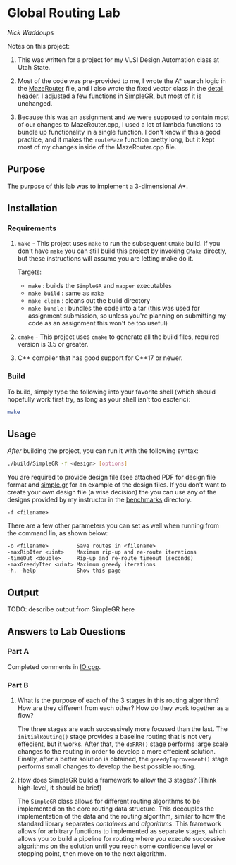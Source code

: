 # Global Routing Lab

*Nick Waddoups*

Notes on this project:

1. This was written for a project for my VLSI Design Automation class at Utah State.

2. Most of the code was pre-provided to me, I wrote the A\* search logic in the [MazeRouter](src/MazeRouter.cpp)
    file, and I also wrote the fixed vector class in the [detail header](src/detail.h). I adjusted a
    few functions in [SimpleGR](src/SimpleGR.h), but most of it is unchanged.

3. Because this was an assignment and we were supposed to contain most of our changes to MazeRouter.cpp,
    I used a lot of lambda functions to bundle up functionality in a single function. I don't know if this a good practice,
    and it makes the `routeMaze` function pretty long, but it kept most of my changes inside of the
    MazeRouter.cpp file.

## Purpose

The purpose of this lab was to implement a 3-dimensional A\*.

## Installation

### Requirements

1. `make` - This project uses `make` to run the subsequent `CMake` build. If you don't have
    `make` you can still build this project by invoking `CMake` directly, but these instructions
    will assume you are letting make do it.

    Targets:
    
    - `make` : builds the `SimpleGR` and `mapper` executables
    - `make build` : same as `make`
    - `make clean` : cleans out the build directory
    - `make bundle` : bundles the code into a tar (this was used for assignment submission, so
        unless you're planning on submitting my code as an assignment this won't be too useful)

2. `cmake` - This project uses `cmake` to generate all the build files, required version is 3.5 or
    greater.

3. C++ compiler that has good support for C++17 or newer.

### Build

To build, simply type the following into your favorite shell (which should hopefully work first try,
as long as your shell isn't too esoteric):

```bash
make
```

## Usage

*After* building the project, you can run it with the following syntax:

```bash
./build/SimpleGR -f <design> [options]
```

You are required to provide design file (see attached PDF for design file format and
[simple.gr](benchmarks/simple.gr) for an example of the design files. If you don't want to
create your own design file (a wise decision) the you can use any of the designs provided by
my instructor in the [benchmarks](benchmarks/) directory.

```
-f <filename>
```

There are a few other parameters you can set as well when running from the command lin, as
shown below:

```
-o <filename>         Save routes in <filename>
-maxRipIter <uint>    Maximum rip-up and re-route iterations
-timeOut <double>     Rip-up and re-route timeout (seconds)
-maxGreedyIter <uint> Maximum greedy iterations
-h, -help             Show this page
```

## Output

TODO: describe output from SimpleGR here

## Answers to Lab Questions

### Part A

Completed comments in [IO.cpp](./src/IO.cpp).

### Part B

1. What is the purpose of each of the 3 stages in this routing algorithm? How are they different
    from each other? How do they work together as a flow?

    The three stages are each successively more focused than the last. The `initialRouting()`
        stage provides a baseline routing that is not very effecient, but it works. After that,
        the `doRRR()` stage performs large scale changes to the routing in order to develop a
        more effecient solution. Finally, after a better solution is obtained, the
        `greedyImprovement()` stage performs small changes to develop the best possible routing.

2. How does SimpleGR build a framework to allow the 3 stages? (Think high-level, it should be
    brief)

    The `SimpleGR` class allows for different routing algorithms to be implemented on the core
        routing data structure. This decouples the implementation of the data and the routing
        algorithm, similar to how the standard library separates *containers* and *algorithms*.
        This framework allows for arbitrary functions to implemented as separate stages, which
        allows you to build a pipeline for routing where you execute successive algorithms on the
        solution until you reach some confidence level or stopping point, then move on to the
        next algorithm.
